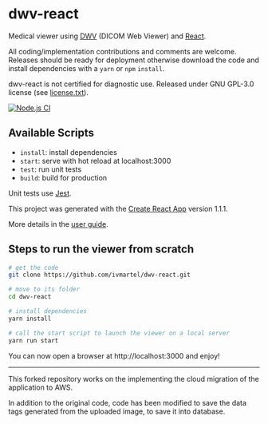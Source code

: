 # dwv-react

Medical viewer using [DWV](https://github.com/ivmartel/dwv) (DICOM Web Viewer) and [React](https://reactjs.org/).

All coding/implementation contributions and comments are welcome. Releases should be ready for deployment otherwise download the code and install dependencies with a `yarn` or `npm` `install`.

dwv-react is not certified for diagnostic use. Released under GNU GPL-3.0 license (see [license.txt](license.txt)).

[![Node.js CI](https://github.com/ivmartel/dwv-react/actions/workflows/nodejs-ci.yml/badge.svg)](https://github.com/ivmartel/dwv-react/actions/workflows/nodejs-ci.yml)

## Available Scripts

 - `install`: install dependencies
 - `start`: serve with hot reload at localhost:3000
 - `test`: run unit tests
 - `build`: build for production

Unit tests use [Jest](https://facebook.github.io/jest/).

This project was generated with the [Create React App](https://github.com/facebookincubator/create-react-app) version 1.1.1.

More details in the [user guide](https://github.com/facebook/create-react-app/blob/master/packages/react-scripts/template/README.md).

## Steps to run the viewer from scratch

```sh
# get the code
git clone https://github.com/ivmartel/dwv-react.git

# move to its folder
cd dwv-react

# install dependencies
yarn install

# call the start script to launch the viewer on a local server
yarn run start
```

You can now open a browser at http://localhost:3000 and enjoy!


---------------

This forked repository works on the implementing the cloud migration of the application to AWS.

In addition to the original code, code has been modified to save the data tags generated from the uploaded image, to save it into database.